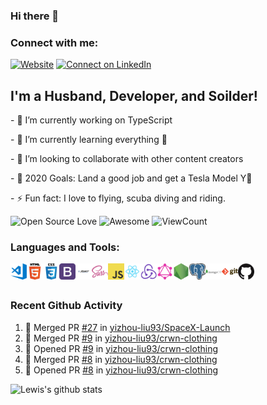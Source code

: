 ### Hi there 👋
### Connect with me:
[![Website](https://img.shields.io/website?label=lewisliu.me&style=for-the-badge&url=https%3A%2F%2Flewisliu.me)](https://www.lewisliu.me)
[![Connect on LinkedIn](https://img.shields.io/badge/--linkedin?label=LinkedIn&logo=LinkedIn&style=social)](https://www.linkedin.com/in/liuy23)


## I'm a Husband, Developer, and Soilder!

<p>- 🔭 I’m currently working on TypeScript</p>
<p>- 🌱 I’m currently learning everything 🤣</p>
<p>- 👯 I’m looking to collaborate with other content creators</p>
<p>- 🥅 2020 Goals: Land a good job and get a Tesla Model Y🚗</p>
<p>- ⚡ Fun fact: I love to flying, scuba diving and riding.</p>

![Open Source Love](https://badges.frapsoft.com/os/v2/open-source.svg?v=103)
![Awesome](https://cdn.rawgit.com/sindresorhus/awesome/d7305f38d29fed78fa85652e3a63e154dd8e8829/media/badge.svg)
![ViewCount](https://views.whatilearened.today/views/github/yizhou-liu93/yizhou-liu93.svg?cache=remove)

### Languages and Tools:

<img align="left" alt="Visual Studio Code" width="26px" src="https://raw.githubusercontent.com/github/explore/80688e429a7d4ef2fca1e82350fe8e3517d3494d/topics/visual-studio-code/visual-studio-code.png" />
<img align="left" alt="HTML5" width="26px" src="https://raw.githubusercontent.com/github/explore/80688e429a7d4ef2fca1e82350fe8e3517d3494d/topics/html/html.png" />
<img align="left" alt="CSS3" width="26px" src="https://raw.githubusercontent.com/github/explore/80688e429a7d4ef2fca1e82350fe8e3517d3494d/topics/css/css.png" />
<img align="left" alt="bootstrap" width="26px" src="https://raw.githubusercontent.com/github/explore/80688e429a7d4ef2fca1e82350fe8e3517d3494d/topics/bootstrap/bootstrap.png" />
<img align="left" alt="jQuery" width="26px" src="https://raw.githubusercontent.com/github/explore/80688e429a7d4ef2fca1e82350fe8e3517d3494d/topics/jquery/jquery.png" />
<img align="left" alt="Sass" width="26px" src="https://raw.githubusercontent.com/github/explore/80688e429a7d4ef2fca1e82350fe8e3517d3494d/topics/sass/sass.png" />
<img align="left" alt="JavaScript" width="26px" src="https://raw.githubusercontent.com/github/explore/80688e429a7d4ef2fca1e82350fe8e3517d3494d/topics/javascript/javascript.png" />
<img align="left" alt="React" width="26px" src="https://raw.githubusercontent.com/github/explore/80688e429a7d4ef2fca1e82350fe8e3517d3494d/topics/react/react.png" />
<img align="left" alt="Redux" width="26px" src="https://raw.githubusercontent.com/github/explore/80688e429a7d4ef2fca1e82350fe8e3517d3494d/topics/redux/redux.png" />
<img align="left" alt="GraphQL" width="26px" src="https://raw.githubusercontent.com/github/explore/80688e429a7d4ef2fca1e82350fe8e3517d3494d/topics/graphql/graphql.png" />
<img align="left" alt="Node.js" width="26px" src="https://raw.githubusercontent.com/github/explore/80688e429a7d4ef2fca1e82350fe8e3517d3494d/topics/nodejs/nodejs.png" />
<img align="left" alt="postgresql" width="26px" src="https://raw.githubusercontent.com/github/explore/80688e429a7d4ef2fca1e82350fe8e3517d3494d/topics/postgresql/postgresql.png" />
<img align="left" alt="MongoDB" width="26px" src="https://raw.githubusercontent.com/github/explore/80688e429a7d4ef2fca1e82350fe8e3517d3494d/topics/mongodb/mongodb.png" />
<img align="left" alt="Git" width="26px" src="https://raw.githubusercontent.com/github/explore/80688e429a7d4ef2fca1e82350fe8e3517d3494d/topics/git/git.png" />
<img align="left" alt="GitHub" width="26px" src="https://raw.githubusercontent.com/github/explore/78df643247d429f6cc873026c0622819ad797942/topics/github/github.png" />
<br />
<br />


###  Recent Github Activity


<!--START_SECTION:activity-->
1. 🎉 Merged PR [#27](https://github.com//yizhou-liu93/SpaceX-Launch/pull/27) in [yizhou-liu93/SpaceX-Launch](https://github.com//yizhou-liu93/SpaceX-Launch)
2. 🎉 Merged PR [#9](https://github.com//yizhou-liu93/crwn-clothing/pull/9) in [yizhou-liu93/crwn-clothing](https://github.com//yizhou-liu93/crwn-clothing)
3. 💪 Opened PR [#9](https://github.com//yizhou-liu93/crwn-clothing/pull/9) in [yizhou-liu93/crwn-clothing](https://github.com//yizhou-liu93/crwn-clothing)
4. 🎉 Merged PR [#8](https://github.com//yizhou-liu93/crwn-clothing/pull/8) in [yizhou-liu93/crwn-clothing](https://github.com//yizhou-liu93/crwn-clothing)
5. 💪 Opened PR [#8](https://github.com//yizhou-liu93/crwn-clothing/pull/8) in [yizhou-liu93/crwn-clothing](https://github.com//yizhou-liu93/crwn-clothing)
<!--END_SECTION:activity-->
![Lewis's github stats](https://github-readme-stats.vercel.app/api?username=yizhou-liu93&count_private=true&show_icons=true&theme=radical)
